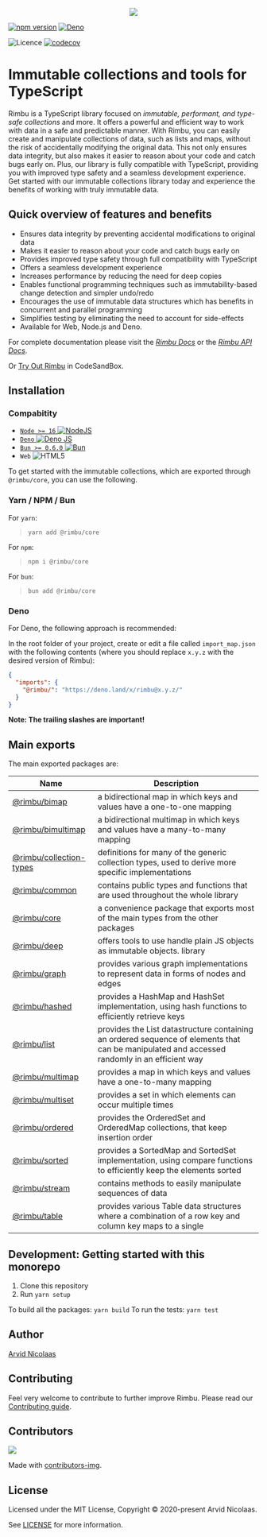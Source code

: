<p align="center">
    <img src="https://github.com/rimbu-org/rimbu/raw/main/assets/rimbu_logo.svg" />
</p>

[![npm version](https://badge.fury.io/js/@rimbu%2Fcore.svg)](https://www.npmjs.com/package/@rimbu/core) [![Deno](https://shield.deno.dev/x/rimbu)](http://deno.land/x/rimbu)

![Licence](https://img.shields.io/github/license/rimbu-org/rimbu) [![codecov](https://codecov.io/gh/rimbu-org/rimbu/branch/main/graph/badge.svg?token=RSFK5B0N0Z)](https://codecov.io/gh/rimbu-org/rimbu)

# Immutable collections and tools for TypeScript

Rimbu is a TypeScript library focused on _immutable, performant, and type-safe collections_ and more. It offers a powerful and efficient way to work with data in a safe and predictable manner. With Rimbu, you can easily create and manipulate collections of data, such as lists and maps, without the risk of accidentally modifying the original data. This not only ensures data integrity, but also makes it easier to reason about your code and catch bugs early on. Plus, our library is fully compatible with TypeScript, providing you with improved type safety and a seamless development experience. Get started with our immutable collections library today and experience the benefits of working with truly immutable data.

## Quick overview of features and benefits

- Ensures data integrity by preventing accidental modifications to original data
- Makes it easier to reason about your code and catch bugs early on
- Provides improved type safety through full compatibility with TypeScript
- Offers a seamless development experience
- Increases performance by reducing the need for deep copies
- Enables functional programming techniques such as immutability-based change detection and simpler undo/redo
- Encourages the use of immutable data structures which has benefits in concurrent and parallel programming
- Simplifies testing by eliminating the need to account for side-effects
- Available for Web, Node.js and Deno.

For complete documentation please visit the _[Rimbu Docs](https://rimbu.org)_ or the _[Rimbu API Docs](https://rimbu.org/api)_.

Or [Try Out Rimbu](https://codesandbox.io/s/github/vitoke/rimbu-sandbox/tree/main?previewwindow=console&view=split&editorsize=65&moduleview=1&module=/src/index.ts) in CodeSandBox.

## Installation

### Compabitity

- [`Node >= 16` ![NodeJS](https://img.shields.io/badge/node.js-6DA55F?logo=node.js&logoColor=white)](https://nodejs.org)
- [`Deno` ![Deno JS](https://img.shields.io/badge/deno%20js-000000?logo=deno&logoColor=white)](https://deno.com/runtime)
- [`Bun >= 0.6.0` ![Bun](https://img.shields.io/badge/Bun-%23000000.svg?logoColor=white)](https://bun.sh/)
- `Web` ![HTML5](https://img.shields.io/badge/html5-%23E34F26.svg?logoColor=white)

To get started with the immutable collections, which are exported through `@rimbu/core`, you can use the following.

### Yarn / NPM / Bun

For `yarn`:

> `yarn add @rimbu/core`

For `npm`:

> `npm i @rimbu/core`

For `bun`:

> `bun add @rimbu/core`

### Deno

For Deno, the following approach is recommended:

In the root folder of your project, create or edit a file called `import_map.json` with the following contents (where you should replace `x.y.z` with the desired version of Rimbu):

```json
{
  "imports": {
    "@rimbu/": "https://deno.land/x/rimbu@x.y.z/"
  }
}
```

**Note: The trailing slashes are important!**

## Main exports

The main exported packages are:

| Name                                                 | Description                                                                                                                                  |
| ---------------------------------------------------- | -------------------------------------------------------------------------------------------------------------------------------------------- |
| [@rimbu/bimap](packages/bimap)                       | a bidirectional map in which keys and values have a one-to-one mapping                                                                       |
| [@rimbu/bimultimap](packages/bimultimap)             | a bidirectional multimap in which keys and values have a many-to-many mapping                                                                |
| [@rimbu/collection-types](packages/collection-types) | definitions for many of the generic collection types, used to derive more specific implementations                                           |
| [@rimbu/common](packages/common)                     | contains public types and functions that are used throughout the whole library                                                               |
| [@rimbu/core](packages/core)                         | a convenience package that exports most of the main types from the other packages                                                            |
| [@rimbu/deep](packages/deep)                         | offers tools to use handle plain JS objects as immutable objects. library                                                                    |
| [@rimbu/graph](packages/graph)                       | provides various graph implementations to represent data in forms of nodes and edges                                                         |
| [@rimbu/hashed](packages/hashed)                     | provides a HashMap and HashSet implementation, using hash functions to efficiently retrieve keys                                             |
| [@rimbu/list](packages/list)                         | provides the List datastructure containing an ordered sequence of elements that can be manipulated and accessed randomly in an efficient way |
| [@rimbu/multimap](packages/multimap)                 | provides a map in which keys and values have a one-to-many mapping                                                                           |
| [@rimbu/multiset](packages/multiset)                 | provides a set in which elements can occur multiple times                                                                                    |
| [@rimbu/ordered](packages/ordered)                   | provides the OrderedSet and OrderedMap collections, that keep insertion order                                                                |
| [@rimbu/sorted](packages/sorted)                     | provides a SortedMap and SortedSet implementation, using compare functions to efficiently keep the elements sorted                           |
| [@rimbu/stream](packages/stream)                     | contains methods to easily manipulate sequences of data                                                                                      |
| [@rimbu/table](packages/table)                       | provides various Table data structures where a combination of a row key and column key maps to a single                                      |

## Development: Getting started with this monorepo

1. Clone this repository
2. Run `yarn setup`

To build all the packages: `yarn build`
To run the tests: `yarn test`

## Author

[Arvid Nicolaas](https://github.com/vitoke)

## Contributing

Feel very welcome to contribute to further improve Rimbu. Please read our [Contributing guide](https://github.com/rimbu-org/rimbu/blob/main/CONTRIBUTING.md).

## Contributors

<img src = "https://contrib.rocks/image?repo=rimbu-org/rimbu"/>

Made with [contributors-img](https://contrib.rocks).

## License

Licensed under the MIT License, Copyright © 2020-present Arvid Nicolaas.

See [LICENSE](./LICENSE) for more information.
